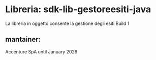 # **Libreria**: sdk-lib-gestoreesiti-java
 La libreria in oggetto consente la gestione degli esiti
Build 1

## mantainer:
 Accenture SpA until January 2026